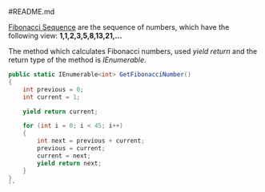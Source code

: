#README.md

[Fibonacci Sequence](https://en.wikipedia.org/wiki/Fibonacci_number) are the sequence of numbers, which have the following view:
**1,1,2,3,5,8,13,21,...**

The method which calculates Fibonacci numbers, used *yield return* and the return type of the method is *IEnumerable<int>*.
```C#
public static IEnumerable<int> GetFibonacciNumber()
{
    int previous = 0;
    int current = 1;

    yield return current;

    for (int i = 0; i < 45; i++)
    {
        int next = previous + current;
        previous = current;
        current = next;
        yield return next;
    }
}
``
